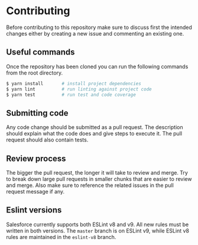 # Contributing

Before contributing to this repository make sure to discuss first the intended changes either by creating a new issue and commenting an existing one.

## Useful commands

Once the repository has been cloned you can run the following commands from the root directory.

```sh
$ yarn install       # install project dependencies
$ yarn lint          # run linting against project code
$ yarn test          # run test and code coverage
```

## Submitting code

Any code change should be submitted as a pull request. The description should explain what the code does and give steps to execute it. The pull request should also contain tests.

## Review process

The bigger the pull request, the longer it will take to review and merge. Try to break down large pull requests in smaller chunks that are easier to review and merge. Also make sure to reference the related issues in the pull request message if any.

## Eslint versions

Salesforce currently supports both ESLint v8 and v9. All new rules must be written in both versions. The `master` branch is on ESLint v9, while ESLint v8 rules are maintained in the `eslint-v8` branch.
